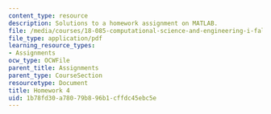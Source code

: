```yaml
---
content_type: resource
description: Solutions to a homework assignment on MATLAB.
file: /media/courses/18-085-computational-science-and-engineering-i-fall-2008/1b78fd30a78079b896b1cffdc45ebc5e_mt4_18085_solf07.pdf
file_type: application/pdf
learning_resource_types:
- Assignments
ocw_type: OCWFile
parent_title: Assignments
parent_type: CourseSection
resourcetype: Document
title: Homework 4
uid: 1b78fd30-a780-79b8-96b1-cffdc45ebc5e
---
```

